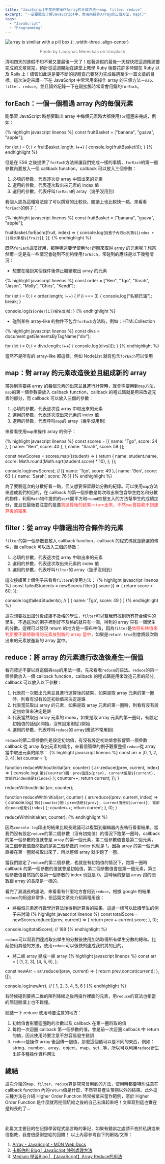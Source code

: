 ```yaml
---
title: "JavaScript中常用來操作Array的三個方法－map、filter、reduce"
excerpt: "一定要徹底了解JavaScript中，常用來操作Array的三個方法，map()"
tags:
  - "JavaScript"
  - "Programming"
---
```


![array is similiar with a pill box.](/assets/images/article_about/JS%20array-map_filter_reduce.jpg){: .width-three .align-center}

<p style="text-align: center; color: #777">Photo by Laurynas Mereckas on Unsplash</p>

清明四天的連假不知不覺又要最後一天了！趁著連假的最後一天趕快把這週應該要完成的文章寫完，預計從這週開始在課堂上教學 Ruby 後要花許多時間在 Ruby 以及 Rails 上！儘管如此還是要不斷的提醒自己要努力完成每週至少一篇文章的目標。這次決定來講一下在 JavaScript 中常常用來操作 array 的三個方法－`map`、`filter`、`reduce`，並且額外記錄一下在剛接觸時常常會用錯的`forEach`。

## forEach：一個一個看過 array 內的每個元素

剛學習 JavaScript 時想要取出 array 中每個元素時大都使用`for`迴圈來完成，例如：

{% highlight javascript linenos %}
const fruitBasket = ["banana", "guava", "apple"];

for (let i = 0; i < fruitBasket.length; i++) {
  console.log(fruitBasket[i]);
}
{% endhighlight %}

但是在 ES6 之後提供了`forEach`方法來讓我們完成一樣的事情，`forEach`的第一個參數內要放入一個 callback function，callback 可以放入三個參數：

1. 必填的參數，代表逐次從 array 中取出來的元素
2. 選用的參數，代表逐次取出來元素的 index 值
3. 選用的參數，代表呼叫`forEach`的 array（幾乎沒用到）

我個人認為這種寫法除了可以撰寫的比較快，閱讀上也比較快一點，來看看`forEach`的例子：

{% highlight javascript linenos %}
const fruitBasket = ["banana", "guava", "apple"];

fruitBasket.forEach((fruit, index) => {
  console.log(`從籃子內取出的第${index + 1}個水果是${fruit}`);
});
{% endhighlight %}

既然`forEach`這麼好用，那幹嘛還要學使用`for`迴圈來取得 array 的元素呢？想當然爾一定是有一些情況會碰到不能夠使用`forEach`，常碰到的應該是以下幾種情況：

- 想要在碰到某個條件後停止繼續取出 array 的元素

{% highlight javascript linenos %}
const order = ["Ben", "Tgo", "Sarah", "Jason", "Molly", "Chirs", "Kendi"];

for (let i = 0; i < order.length; i++) {
  if (i === 3) {
    console.log("名額已滿");
    break;
  }

  console.log(`${order[i]}報名成功`);
}
{% endhighlight %}

- 碰到某些 array-like 的物件不包含`forEach`方法時，例如：HTMLCollection

{% highlight javascript linenos %}
const divs = document.getElementsByTagName("div");

for (let i = 0; i < divs.length; i++) {
  console.log(divs[i]);
}
{% endhighlight %}

當然不是所有的 array-like 都這樣，例如 NodeList 就有包含`forEach`可以使用

## map：對 array 的元素改造後並且組成新的 array

當碰到需要將 array 的每個元素的出來並且進行計算時，就會需要用到`map`方法，`map`的第一個參數要放入 callback function，callback 的程式碼就是用來改造元素的部分，而 callback 可以放入三個的參數：

1. 必填的參數，代表逐次從 array 中取出來的元素
2. 選用的參數，代表逐次取出來元素的 index 值
3. 選用的參數，代表呼叫`map`的 array（幾乎沒用到）

來看看使用`map`來操作 array 的例子：

{% highlight javascript linenos %}
const scores = [{ name: "Tgo", score: 24 }, { name: "Ben", score: 40 }, { name: "Sarah", score: 58 }];

const newScores = scores.map((student) => {
  return {
    name: student.name,
    score: Math.round(Math.sqrt(student.score) * 10),
  };
});

console.log(newScores);
// [{ name: 'Tgo', score: 49 },{ name: 'Ben', score: 63 },{ name: 'Sarah', score: 76 }]
{% endhighlight %}

為了要將這次的分數好看一點，但又想要保留原始分數的紀錄。可以使用`map`方法來達成我們的目的，在 callback 的第一個參數是每次取出來包含學生姓名和分數的物件，利用`Math`物件提供的`sqrt`開平方和`round`四捨五入的方法幫學生的成績加分，並且在最後要注意的是要<span style="color: #f33;">將運算後的結果`return`出來，不然`map`會接收不到運算後的結果</span>

## filter：從 array 中篩選出符合條件的元素

`filter`的第一個參數要放入 callback function，callback 的程式碼就是篩選的條件，而 callback 可以放入三個的參數：

1. 必填的參數，代表逐次從 array 中取出來的元素
2. 選用的參數，代表逐次取出來元素的 index 值
3. 選用的參數，代表呼叫`filter`的 array（幾乎沒用到）

這次接續著上個例子來看看`filter`的使用方法：
{% highlight javascript linenos %}
const failedStudents = newScores.filter(({ score }) => {
  return score < 60;
});

console.log(failedStudents); // [ { name: 'Tgo', score: 49 } ]
{% endhighlight %}

這次想要找出加分後成績不及格的學生，`filter`可以幫我們找到所有符合條件的學生，不過這次的例子裡剛好不及格的就只有一個，得到的 array 只有一個學生的分數。這裡可以發現 return 的地方是一個布林值，因為`filter`是<span style="color: #f33">依照布林值來判斷要不要將取得的元素放到新的 array 當中</span>，如果是`return true`則會將該次取出來的元素放進新的 array 當中。

## reduce：將 array 的元素進行改造後產生一個值

看完敘述不要以爲這個與`map`的用法一樣，先來看看`reduce`的語法。`reduce`的第一個參數放入一個 callback function，callback 的程式碼是用來改造元素的部分，callback 可以放入以下參數：

1. 代表前一次取出元素並且進行運算後的結果，如果是取 array 元素的第一圈時，則看有沒有設定初始值來決定是誰
2. 代表當前取出 array 的元素，如果是取 array 元素的第一圈時，則看有沒有設定初始值來決定是誰
3. 代表當然取出 array 元素的 index，如果是取 array 元素的第一圈時，有設定初始值的話從`0`開始，沒有設定則從`1`開始
4. 選用的參數，代表呼叫`reduce`的 array(應該不常用到)

`reduce`的第二個參數則是設定初始值，有沒有設定初始值會影響第一個參數 callback 從 array 取出元素的順序，來看個簡單的例子觀察整個`reduce`從 array 當中取出元素的順序：
{% highlight javascript linenos %}
const arr = [0, 1, 2, 3, 4];
let counter = 1;

function reduceWithoutInitial(arr, counter) {
  arr.reduce((prev, current, index) => {
    console.log(
      `第${counter}圈：prev值是${prev}, current值是${current}, 當前的index值是${index}`
    );
    counter++;
    return current;
  });
}

reduceWithoutInitial(arr, counter);

function reduceWithInitial(arr, counter) {
  arr.reduce((prev, current, index) => {
    console.log(
      `第${counter}圈：prev值是${prev}, current值是${current}, 當前的index值是${index}`
    );
    counter++;
    return current;
  }, 0);
}

reduceWithInitial(arr, counter);
{% endhighlight %}

因為`console.log`印出的結果比較長建議可以複製到編輯器內去執行看看結果。當我們沒有設定`reduce`的第二個參數（沒有初始值）的情況下跑第一圈時，callback 的第一個參數的值就會是 array 的第一個元素，第二個參數值會是第二個元素，第三個參數值自然指的是第二個參數的 index 也就是 1。因為 array 的第一個元素直接在第一圈就被取出來了，所以整個 array 就少跑了一圈。

當我們設定了`reduce`的第二個參數，也就是有初始值的情況下，跑第一圈時 callback 的第一個參數的值就會是初始值，第二個參數值會是第一個元素，第三個參數值自然指的是第一個參數的 index 也就是 0。這時候的整個 array 跑的圈數跟 array 的長度是一樣的。

看完了漏漏長的語法，來看看有什麼地方會用到`reduce`，根據 google 的結果`reduce`的用途非常多，但這篇文章先介紹兩種用途：

- 將每個元素進行數學計算法後得到計算後的結果，這邊一樣可以延續學生的例子來討論
{% highlight javascript linenos %}
const totalScore = newScores.reduce((prev, current) => {
  return prev + current.score;
}, 0);

console.log(totalScore); // 188
{% endhighlight %}

`reduce`可以幫我們達成取出學生的分數後使用加法取得所有學生分數的總和。比起使用其他的方法，使用`reduce`可以很快的達成我們將的目的。

- 將二維 array 變成一維 array
  {% highlight javascript linenos %}
const arr = [
  [1, 2, 3],
  [4, 5, 6],
];

const newArr = arr.reduce((prev, current) => {
  return prev.concat(current);
}, []);

console.log(newArr); // [ 1, 2, 3, 4, 5, 6 ]
{% endhighlight %}

有時候碰到要將二維的陣列降維之後再操作裡面的元素，用`reduce`的寫法也相當的簡短閱讀上也不難懂。

總結一下 reduce 使用時要注意的地方：

1. 初始值會影響迴圈跑的次數以及 callback 在第一圈時取的值
2. 每跑一次迴圈 callback 第一個參數的值，會是前一次迴圈 callback 中 return 的值，因此使用時要注意不然容易發生錯誤
3. `reduce`是操作 array 後回傳一個值，那麼這個值可以是不同的東西，例如：string、number、array、object、map、set...等，所以可以利用`reduce`衍生出許多種操作資料用法


## 總結

這次介紹的`map`、`filter`、`reduce`算是常常會用到的方法，使用時都要特別注意在 callback function 內的`return`值是什麼，不然容易產生預期以外的結果。此外這三種方法在介紹 Higher Order Function 時常被拿來當作範例，至於 Higher Order Function 是什麼就再挖個坑給之後的自己去填起來吧！文章寫到這也實在是夠長的了...

<br>

此篇文主要目的在記錄學習程式語言時的筆記，如果有錯誤之處請不吝於私訊或來信指教，我會很感謝您給的回饋！
以上內容參考自下列網站/文章：
1. [Array - JavaScript - MDN Web Docs](https://developer.mozilla.org/en-US/docs/Web/JavaScript/Reference/Global_Objects/Array)
2. [卡斯伯的 Blog \| JavaScript 陣列處理方法](https://www.casper.tw/javascript/2017/06/29/es6-native-array/#Array-prototype-reduce)
3. [Medium 學習Blog \| 【JavaScript】Array Reduce的用法](https://tzulinchang.medium.com/javascript-array-reduce%E7%9A%84%E7%94%A8%E6%B3%95-c435611a2935)